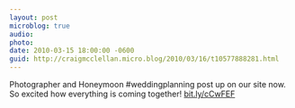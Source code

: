 ```yaml
---
layout: post
microblog: true
audio: 
photo: 
date: 2010-03-15 18:00:00 -0600
guid: http://craigmcclellan.micro.blog/2010/03/16/t10577888281.html
---
```

Photographer and Honeymoon #weddingplanning post up on our site now.  So excited how everything is coming together! [bit.ly/cCwFEF](http://bit.ly/cCwFEF)
